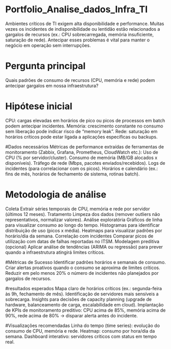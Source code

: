 # Portfolio_Analise_dados_Infra_TI
Ambientes críticos de TI exigem alta disponibilidade e performance. Muitas vezes os incidentes de indisponibilidade ou lentidão estão relacionados a gargalos de recursos (ex.: CPU sobrecarregada, memória insuficiente, saturação de rede). Antecipar esses problemas é vital para manter o negócio em operação sem interrupções.

# Pergunta principal
Quais padrões de consumo de recursos (CPU, memória e rede) podem antecipar gargalos em nossa infraestrutura?

# Hipótese inicial
CPU: cargas elevadas em horários de pico ou picos de processos em batch podem antecipar incidentes.
Memória: crescimento constante no consumo sem liberação pode indicar risco de “memory leak”.
Rede: saturação em horários críticos pode estar ligada a aplicações específicas ou backups.

#Dados necessários
Métricas de performance extraídas de ferramentas de monitoramento (Zabbix, Grafana, Prometheus, CloudWatch etc.):
Uso de CPU (% por servidor/cluster).
Consumo de memória (MB/GB alocados x disponíveis).
Tráfego de rede (Mbps, pacotes enviados/recebidos).
Logs de incidentes (para correlacionar com os picos).
Horários e calendário (ex.: fins de mês, horários de fechamento de sistema, rotinas batch).

# Metodologia de análise
Coleta
Extrair séries temporais de CPU, memória e rede por servidor (últimos 12 meses).
Tratamento
Limpeza dos dados (remover outliers não representativos, normalizar valores).
Análise exploratória
Gráficos de linha para visualizar consumo ao longo do tempo.
Histogramas para identificar distribuição de uso (picos x média).
Heatmaps para visualizar padrões por horário/dia da semana.
Correlação com incidentes
Comparar picos de utilização com datas de falhas reportadas no ITSM.
Modelagem preditiva (opcional)
Aplicar análise de tendências (ARIMA ou regressão) para prever quando a infraestrutura atingirá limites críticos.

#Métricas de Sucesso
Identificar padrões horários e semanais de consumo.
Criar alertas proativos quando o consumo se aproxima de limites críticos.
Reduzir em pelo menos 20% o número de incidentes não planejados por gargalos de recursos.

#resultados esperados
Mapa claro de horários críticos (ex.: segunda-feira às 9h, fechamento de mês).
Identificação de servidores mais sensíveis a sobrecarga.
Insights para decisões de capacity planning (upgrade de hardware, balanceamento de carga, escalabilidade em cloud).
Implantação de KPIs de monitoramento preditivo: CPU acima de 85%, memória acima de 90%, rede acima de 80% → disparar alerta antes do incidente.

#Visualizações recomendadas
Linha do tempo (time series): evolução do consumo de CPU, memória e rede.
Heatmap: consumo por hora/dia da semana.
Dashboard interativo: servidores críticos com status em tempo real.


